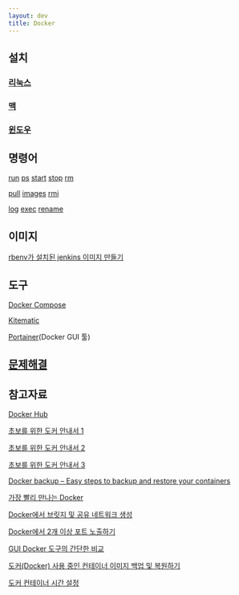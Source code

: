 ```yaml
---
layout: dev
title: Docker
---
```

## 설치

### [리눅스](리눅스-Docker-설치)

### [맥](https://docs.docker.com/docker-for-mac/install/)

### [윈도우](윈도우-Docker-설치)

## 명령어

[run](./command/run(Docker)) [ps](./command/ps(Docker)) [start](./command/start(Docker)) [stop](./command/stop(Docker)) [rm](./command/rm(Docker)) 

[pull](./command/pull(Docker)) [images](./command/images(Docker)) [rmi](./command/rmi(Docker))

[log](./command/log(Docker)) [exec](./command/exec(Docker)) [rename](./command/rename(Docker))

<!--
[commit](./command/commit(Docker))

[save](./command/import(Docker))

[load](./command/load(Docker))

[export](./command/export(Docker))

[import](./command/import(Docker))
-->

## 이미지

[rbenv가 설치된 jenkins 이미지 만들기](rbenv가-설치된-jenkins-이미지-만들기(Docker))

## 도구

[Docker Compose](Docker-Compose)

[Kitematic](https://kitematic.com/)

[Portainer](Portainer)(Docker GUI 툴)

## [문제해결](문제해결(Docker))

## 참고자료

[Docker Hub](https://hub.docker.com/)

[초보를 위한 도커 안내서 1](https://subicura.com/2017/01/19/docker-guide-for-beginners-1.html)

[초보를 위한 도커 안내서 2](https://subicura.com/2017/01/19/docker-guide-for-beginners-2.html)

[초보를 위한 도커 안내서 3](https://subicura.com/2017/02/10/docker-guide-for-beginners-create-image-and-deploy.html)

[Docker backup – Easy steps to backup and restore your containers](https://bobcares.com/blog/docker-backup/)

[가장 빨리 만나는 Docker](http://pyrasis.com/book/DockerForTheReallyImpatient)

[Docker에서 브릿지 및 공유 네트워크 생성](https://forums.docker.com/t/public-accessible-ip-in-container-like-bridge-network-in-virtualbox/3668/7)

[Docker에서 2개 이상 포트 노출하기](https://code.i-harness.com/en/q/13e1200)

[GUI Docker 도구의 간단한 비교](https://medium.com/@dockstation/a-brief-comparison-of-gui-docker-tools-46bd6a24ae31)

[도커(Docker) 사용 중인 컨테이너 이미지 백업 및 복원하기](https://m.blog.naver.com/chandong83/221006388637)

[도커 컨테이너 시간 설정](https://blog.naver.com/PostView.nhn?blogId=wideeyed&logNo=221387159464)